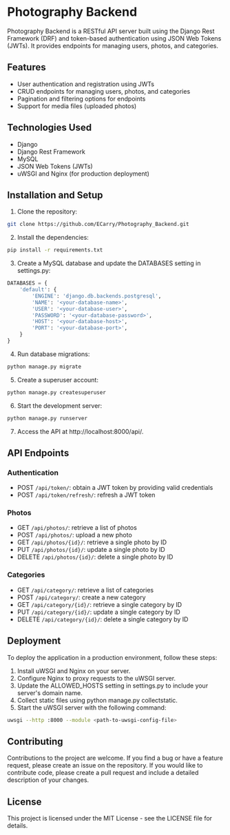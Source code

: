 # Photography Backend

Photography Backend is a RESTful API server built using the Django Rest Framework (DRF) and token-based authentication using JSON Web Tokens (JWTs). It provides endpoints for managing users, photos, and categories.

## Features

- User authentication and registration using JWTs
- CRUD endpoints for managing users, photos, and categories
- Pagination and filtering options for endpoints
- Support for media files (uploaded photos)

## Technologies Used

- Django
- Django Rest Framework
- MySQL
- JSON Web Tokens (JWTs)
- uWSGI and Nginx (for production deployment)

## Installation and Setup

1. Clone the repository:

```bash
git clone https://github.com/ECarry/Photography_Backend.git
```

2. Install the dependencies:

```bash
pip install -r requirements.txt
```

3. Create a MySQL database and update the DATABASES setting in settings.py:

```python
DATABASES = {
    'default': {
        'ENGINE': 'django.db.backends.postgresql',
        'NAME': '<your-database-name>',
        'USER': '<your-database-user>',
        'PASSWORD': '<your-database-password>',
        'HOST': '<your-database-host>',
        'PORT': '<your-database-port>',
    }
}
```

4. Run database migrations:

```bash
python manage.py migrate
```

5. Create a superuser account:

```bash
python manage.py createsuperuser
```

6. Start the development server:

```bash
python manage.py runserver
```

7. Access the API at http://localhost:8000/api/.

## API Endpoints

### Authentication

- POST `/api/token/`: obtain a JWT token by providing valid credentials
- POST `/api/token/refresh/`: refresh a JWT token


### Photos
- GET `/api/photos/`: retrieve a list of photos
- POST `/api/photos/`: upload a new photo
- GET `/api/photos/{id}/`: retrieve a single photo by ID
- PUT `/api/photos/{id}/`: update a single photo by ID
- DELETE `/api/photos/{id}/`: delete a single photo by ID

### Categories
- GET `/api/category/`: retrieve a list of categories
- POST `/api/category/`: create a new category
- GET `/api/category/{id}/`: retrieve a single category by ID
- PUT `/api/category/{id}/`: update a single category by ID
- DELETE `/api/category/{id}/`: delete a single category by ID

## Deployment

To deploy the application in a production environment, follow these steps:

1. Install uWSGI and Nginx on your server.
2. Configure Nginx to proxy requests to the uWSGI server.
3. Update the ALLOWED_HOSTS setting in settings.py to include your server's domain name.
4. Collect static files using python manage.py collectstatic.
5. Start the uWSGI server with the following command:
```bash
uwsgi --http :8000 --module <path-to-uwsgi-config-file>
```

## Contributing

Contributions to the project are welcome. If you find a bug or have a feature request, please create an issue on the repository. If you would like to contribute code, please create a pull request and include a detailed description of your changes.

## License

This project is licensed under the MIT License - see the LICENSE file for details.